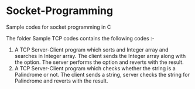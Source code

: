 # Socket-Programming
Sample codes for socket programming in C

The folder Sample TCP codes contains the following codes :-
  1. A TCP Server-Client program which sorts and Integer array and searches in Integer array. The client sends the Integer array along with the option. The server performs the option and reverts with the result.
  2. A TCP Server-Client program which checks whether the string is a Palindrome or not. The client sends a string, server checks the string for Palindrome and reverts with the result.
